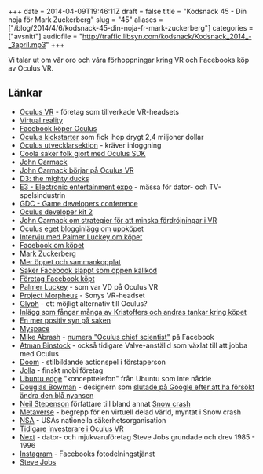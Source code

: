 +++
date = 2014-04-09T19:46:11Z
draft = false
title = "Kodsnack 45 - Din noja för Mark Zuckerberg"
slug = "45"
aliases = ["/blog/2014/4/6/kodsnack-45-din-noja-fr-mark-zuckerberg"]
categories = ["avsnitt"]
audiofile = "http://traffic.libsyn.com/kodsnack/Kodsnack_2014_-_3april.mp3"
+++

Vi talar ut om vår oro och våra förhoppningar kring VR och Facebooks köp av Oculus VR.

## Länkar ##

* [Oculus VR](http://www.oculusvr.com) - företag som tillverkade VR-headsets
* [Virtual reality](http://en.wikipedia.org/wiki/Virtual_reality)
* [Facebook köper Oculus](https://www.facebook.com/zuck/posts/10101319050523971)
* [Oculus kickstarter](https://www.kickstarter.com/projects/1523379957/oculus-rift-step-into-the-game) som fick ihop drygt 2,4 miljoner dollar
* [Oculus utvecklarsektion](https://developer.oculusvr.com) - kräver inloggning
* [Coola saker folk gjort med Oculus SDK](http://theriftlist.com)
* [John Carmack](http://en.wikipedia.org/wiki/John_Carmack)
* [John Carmack börjar på Oculus VR](http://www.oculusvr.com/blog/john-carmack-joins-oculus-as-cto/)
* [D3: the mighty ducks](http://en.wikipedia.org/wiki/Mighty_Ducks_3)
* [E3 - Electronic entertainment expo](http://en.wikipedia.org/wiki/Electronic_Entertainment_Expo) - mässa för dator- och TV-spelsindustrin
* [GDC - Game developers conference](http://en.wikipedia.org/wiki/Game_Developers_Conference)
* [Oculus developer kit 2](http://www.oculusvr.com/dk2/)
* [John Carmack om strategier för att minska fördröjningar i VR](http://www.altdevblogaday.com/2013/02/22/latency-mitigation-strategies/)
* [Oculus eget blogginlägg om uppköpet](http://www.oculusvr.com/blog/oculus-joins-facebook/)
* [Intervju med Palmer Luckey om köpet](http://www.polygon.com/2014/3/25/5547800/facebook-virtual-reality-oculus-interview)
* [Facebook om köpet](http://www.shareholder.com/visitors/event/build3/stage/stage.cfm?mediaid=63723&mediauserid=0)
* [Mark Zuckerberg](http://en.wikipedia.org/wiki/Mark_Zuckerberg)
* [Mer öppet och sammankopplat](https://www.google.com/search?client=safari&rls=en&q=open+and+connected&ie=UTF-8&oe=UTF-8)
* [Saker Facebook släppt som öppen källkod](https://code.facebook.com/projects/)
* [Företag Facebook köpt](http://en.wikipedia.org/wiki/List_of_mergers_and_acquisitions_by_Facebook)
* [Palmer Luckey](https://twitter.com/PalmerLuckey) - som var VD på Oculus VR
* [Project Morpheus](http://blog.us.playstation.com/2014/03/18/introducing-project-morpheus/) - Sonys VR-headset
* [Glyph](http://www.avegant.com) - ett möjligt alternativ till Oculus?
* [Inlägg som fångar många av Kristoffers och andras tankar kring köpet](http://assayviaessay.blogspot.se/2014/03/virtual-spaces-real-data.html)
* [En mer positiv syn på saken](http://www.polygon.com/2014/3/26/5549342/virtual-reality-fans-should-love-facebook-at-least-for-now)
* [Myspace](http://www.myspace.com)
* [Mike Abrash](http://en.wikipedia.org/wiki/Mike_Abrash) - [numera "Oculus chief scientist"](http://www.oculusvr.com/blog/introducing-michael-abrash-oculus-chief-scientist/http://en.wikipedia.org/wiki/Mike_Abrash) på Facebook
* [Atman Binstock](http://www.oculusvr.com/blog/welcome-atman-binstock-chief-architect/) - också tidigare Valve-anställd som växlat till att jobba med Oculus
* [Doom](http://en.wikipedia.org/wiki/Doom_%28video_game%29) - stilbildande actionspel i förstaperson
* [Jolla](http://en.wikipedia.org/wiki/Jolla) - finskt mobilföretag
* [Ubuntu edge](http://en.wikipedia.org/wiki/Ubuntu_Edge) "koncepttelefon" från Ubuntu som inte nådde 
* [Douglas Bowman](https://twitter.com/stop) - designern som [slutade på Google efter att ha försökt ändra den blå nyansen](http://stopdesign.com/archive/2009/03/20/goodbye-google.html)
* [Neil Stepenson](http://en.wikipedia.org/wiki/Neal_Stephenson) författare till bland annat [Snow crash](http://en.wikipedia.org/wiki/Snow_Crash)
* [Metaverse](http://en.wikipedia.org/wiki/Metaverse) - begrepp för en virtuell delad värld, myntat i Snow crash
* [NSA](http://www.nsa.gov) - USAs nationella säkerhetsorganisation
* [Tidigare investerare i Oculus VR](http://www.oculusvr.com/press/oculus-vr-closes-16m-series-a-to-bring-consumer-virtual-reality-platform-to-market/)
* [Next](http://en.wikipedia.org/wiki/NeXT) - dator- och mjukvaruföretag Steve Jobs grundade och drev 1985 - 1996
* [Instagram](http://www.instagram.com) - Facebooks fotodelningstjänst
* [Steve Jobs](http://en.wikipedia.org/wiki/Steve_Jobs)

